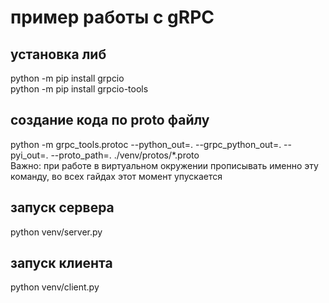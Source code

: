 пример работы с gRPC
=
установка либ
-
python -m pip install grpcio  
python -m pip install grpcio-tools

создание кода по proto файлу
-
python -m grpc_tools.protoc --python_out=. --grpc_python_out=. --pyi_out=. --proto_path=. ./venv/protos/*.proto  
Важно: при работе в виртуальном окружении прописывать именно эту команду, во всех гайдах этот момент упускается  

запуск сервера
-
python venv/server.py

запуск клиента
-
python  venv/client.py


